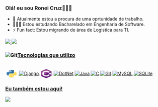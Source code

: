 ### Olá! eu sou Ronei Cruz🖖🏾😁

- 🔭 Atualmente estou a procura de uma oprtunidade de trabalho.
- 👨🏾‍🎓 Estou estudando Bacharelado em Engenharia de Software.
- ⚡ Fun fact: Estou migrando de área de Logistica para TI.


<div>
  <a href="https://github.com/ronei-cruz">
  <img height="180em" src="https://github-readme-stats.vercel.app/api?username=ronei-cruz&show_icons=true&theme=merko&include_all_commits=true&count_private=true"/>
  <img height="180em" src="https://github-readme-stats.vercel.app/api/top-langs/?username=ronei-cruz&layout=compact&langs_count=7&theme=merko"/>
</div>
  <h3><img align="left" alt="Git" height="30" src=https://user-images.githubusercontent.com/85746701/148583281-4b7d6ca3-427a-48da-bf41-50b53be9a62c.png>Tecnologias que utilizo</h3>
<div style="display: inline_block"><br>
  <img align="center" alt="Python" height="30" width="40" src="https://raw.githubusercontent.com/devicons/devicon/master/icons/python/python-original.svg">
  <img align="center" alt="Django" height="30" width="40" src="https://cdn.jsdelivr.net/gh/devicons/devicon/icons/django/django-plain.svg">
  <img align="center" alt="Csharp" height="30" width="40" src="https://raw.githubusercontent.com/devicons/devicon/master/icons/csharp/csharp-original.svg">
  <img align="center" alt="DotNet" height="30" width="40" src="https://cdn.jsdelivr.net/gh/devicons/devicon/icons/dotnetcore/dotnetcore-original.svg">
  <img align="center" alt="Java" height="30" width="40" src="https://cdn.jsdelivr.net/gh/devicons/devicon/icons/java/java-original.svg">
  <img align="center" alt="C" height="30" width="40" src="https://cdn.jsdelivr.net/gh/devicons/devicon/icons/c/c-original.svg">
  <img align="center" alt="Git" height="30" width="40" src="https://cdn.jsdelivr.net/gh/devicons/devicon/icons/git/git-original.svg">
  <img align="center" alt="MySQL" height="30" width="40" src="https://cdn.jsdelivr.net/gh/devicons/devicon/icons/mysql/mysql-original.svg" />
  <img align="center" alt="SQLite" height="30" width="40" src="https://cdn.jsdelivr.net/gh/devicons/devicon/icons/sqlite/sqlite-original.svg" />


</div>
  <h3>Eu também estou aqui!</h3>
<div>
  <a href="https://www.linkedin.com/in/ronei-cruz-a4370b88/" target="_blank"><img src="https://img.shields.io/badge/LinkedIn-0077B5?style=for-the-badge&logo=linkedin&logoColor=white"/></a>
</div>
